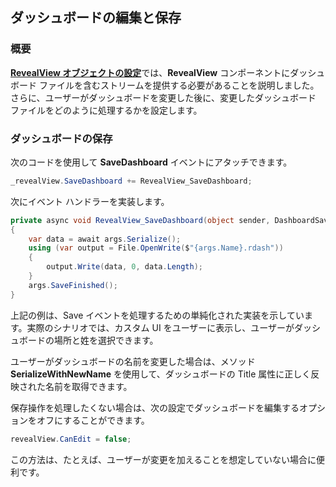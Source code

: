 ## ダッシュボードの編集と保存

### 概要

[**RevealView オブジェクトの設定**](configuring-revealview.html)では、__RevealView__ コンポーネントにダッシュボード ファイルを含むストリームを提供する必要があることを説明しました。さらに、ユーザーがダッシュボードを変更した後に、変更したダッシュボード ファイルをどのように処理するかを設定します。

### ダッシュボードの保存

次のコードを使用して __SaveDashboard__ イベントにアタッチできます。

``` csharp
_revealView.SaveDashboard += RevealView_SaveDashboard;
```

次にイベント ハンドラーを実装します。

``` csharp
private async void RevealView_SaveDashboard(object sender, DashboardSaveEventArgs args)
{
    var data = await args.Serialize();
    using (var output = File.OpenWrite($"{args.Name}.rdash"))
    {
        output.Write(data, 0, data.Length);
    }
    args.SaveFinished();
}
```

上記の例は、Save イベントを処理するための単純化された実装を示しています。実際のシナリオでは、カスタム UI をユーザーに表示し、ユーザーがダッシュボードの場所と姓を選択できます。

ユーザーがダッシュボードの名前を変更した場合は、メソッド __SerializeWithNewName__ を使用して、ダッシュボードの Title 属性に正しく反映された名前を取得できます。

保存操作を処理したくない場合は、次の設定でダッシュボードを編集するオプションをオフにすることができます。

``` csharp
revealView.CanEdit = false;
```

この方法は、たとえば、ユーザーが変更を加えることを想定していない場合に便利です。
